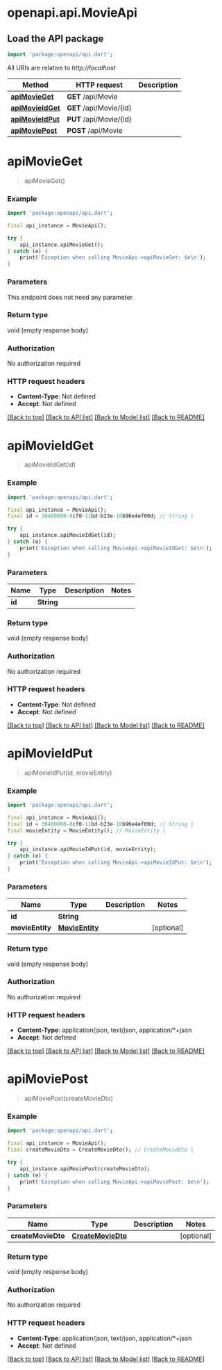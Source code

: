 # openapi.api.MovieApi

## Load the API package
```dart
import 'package:openapi/api.dart';
```

All URIs are relative to *http://localhost*

Method | HTTP request | Description
------------- | ------------- | -------------
[**apiMovieGet**](MovieApi.md#apimovieget) | **GET** /api/Movie | 
[**apiMovieIdGet**](MovieApi.md#apimovieidget) | **GET** /api/Movie/{id} | 
[**apiMovieIdPut**](MovieApi.md#apimovieidput) | **PUT** /api/Movie/{id} | 
[**apiMoviePost**](MovieApi.md#apimoviepost) | **POST** /api/Movie | 


# **apiMovieGet**
> apiMovieGet()



### Example
```dart
import 'package:openapi/api.dart';

final api_instance = MovieApi();

try {
    api_instance.apiMovieGet();
} catch (e) {
    print('Exception when calling MovieApi->apiMovieGet: $e\n');
}
```

### Parameters
This endpoint does not need any parameter.

### Return type

void (empty response body)

### Authorization

No authorization required

### HTTP request headers

 - **Content-Type**: Not defined
 - **Accept**: Not defined

[[Back to top]](#) [[Back to API list]](../README.md#documentation-for-api-endpoints) [[Back to Model list]](../README.md#documentation-for-models) [[Back to README]](../README.md)

# **apiMovieIdGet**
> apiMovieIdGet(id)



### Example
```dart
import 'package:openapi/api.dart';

final api_instance = MovieApi();
final id = 38400000-8cf0-11bd-b23e-10b96e4ef00d; // String | 

try {
    api_instance.apiMovieIdGet(id);
} catch (e) {
    print('Exception when calling MovieApi->apiMovieIdGet: $e\n');
}
```

### Parameters

Name | Type | Description  | Notes
------------- | ------------- | ------------- | -------------
 **id** | **String**|  | 

### Return type

void (empty response body)

### Authorization

No authorization required

### HTTP request headers

 - **Content-Type**: Not defined
 - **Accept**: Not defined

[[Back to top]](#) [[Back to API list]](../README.md#documentation-for-api-endpoints) [[Back to Model list]](../README.md#documentation-for-models) [[Back to README]](../README.md)

# **apiMovieIdPut**
> apiMovieIdPut(id, movieEntity)



### Example
```dart
import 'package:openapi/api.dart';

final api_instance = MovieApi();
final id = 38400000-8cf0-11bd-b23e-10b96e4ef00d; // String | 
final movieEntity = MovieEntity(); // MovieEntity | 

try {
    api_instance.apiMovieIdPut(id, movieEntity);
} catch (e) {
    print('Exception when calling MovieApi->apiMovieIdPut: $e\n');
}
```

### Parameters

Name | Type | Description  | Notes
------------- | ------------- | ------------- | -------------
 **id** | **String**|  | 
 **movieEntity** | [**MovieEntity**](MovieEntity.md)|  | [optional] 

### Return type

void (empty response body)

### Authorization

No authorization required

### HTTP request headers

 - **Content-Type**: application/json, text/json, application/*+json
 - **Accept**: Not defined

[[Back to top]](#) [[Back to API list]](../README.md#documentation-for-api-endpoints) [[Back to Model list]](../README.md#documentation-for-models) [[Back to README]](../README.md)

# **apiMoviePost**
> apiMoviePost(createMovieDto)



### Example
```dart
import 'package:openapi/api.dart';

final api_instance = MovieApi();
final createMovieDto = CreateMovieDto(); // CreateMovieDto | 

try {
    api_instance.apiMoviePost(createMovieDto);
} catch (e) {
    print('Exception when calling MovieApi->apiMoviePost: $e\n');
}
```

### Parameters

Name | Type | Description  | Notes
------------- | ------------- | ------------- | -------------
 **createMovieDto** | [**CreateMovieDto**](CreateMovieDto.md)|  | [optional] 

### Return type

void (empty response body)

### Authorization

No authorization required

### HTTP request headers

 - **Content-Type**: application/json, text/json, application/*+json
 - **Accept**: Not defined

[[Back to top]](#) [[Back to API list]](../README.md#documentation-for-api-endpoints) [[Back to Model list]](../README.md#documentation-for-models) [[Back to README]](../README.md)

